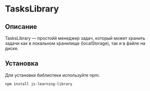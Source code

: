 # TasksLibrary

## Описание

TasksLibrary — простойй менеджер задач, который может хранить задачи как в локальном хранилище (localStorage), так и в файле на диске.

## Установка

Для установки библиотеки используйте npm:

```bash
npm install js-learning-library

 
